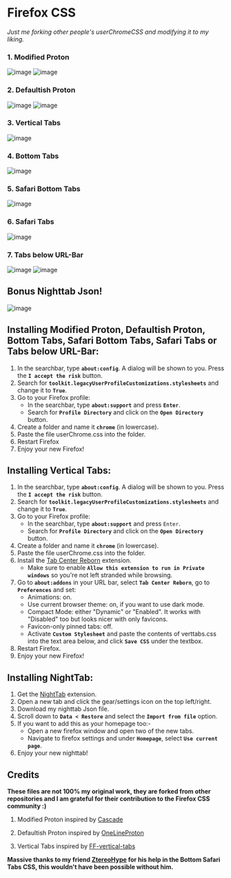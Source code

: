 # Firefox CSS
_Just me forking other people's userChromeCSS and modifying it to my liking._

### 1. Modified Proton
![image](https://user-images.githubusercontent.com/72144072/171836554-9af0e3c2-9d45-41c6-aab8-9fb1d47f5a9f.png)
![image](https://user-images.githubusercontent.com/72144072/171836588-e85426e1-448f-4f48-93b0-bef27dba9af7.png)

### 2. Defaultish Proton 
![image](https://user-images.githubusercontent.com/72144072/171836129-bd1165eb-8044-4860-a4c9-2282b4b39eec.png)
![image](https://user-images.githubusercontent.com/72144072/171835972-0fff6151-0cb6-42a2-bc48-03d0a729d11f.png)

### 3. Vertical Tabs
![image](https://user-images.githubusercontent.com/72144072/171836805-d8ca5c24-dd6a-4602-9e13-64959fb7ab28.png)

### 4. Bottom Tabs 
![image](https://user-images.githubusercontent.com/72144072/171834974-8564aac5-300e-48e1-a785-88345ac6b2b7.png)

### 5. Safari Bottom Tabs
![image](https://user-images.githubusercontent.com/72144072/171837010-e81c04fb-50e4-4a91-af11-09cd6a35e80a.png)

### 6. Safari Tabs
![image](https://user-images.githubusercontent.com/72144072/171837347-2c94b343-ed68-4d5b-964e-9885fe910f94.png)

### 7. Tabs below URL-Bar
![image](https://user-images.githubusercontent.com/72144072/171837533-b87dba98-d6f9-4bb1-bea5-31e76c84c991.png)
![image](https://user-images.githubusercontent.com/72144072/171837627-ae12f0a9-4066-4c03-9946-3c6ea6abe730.png)

## Bonus Nighttab Json!
![image](https://user-images.githubusercontent.com/72144072/171837942-7cc94ef5-43e6-4598-a441-342117cb20d0.png)

## Installing Modified Proton, Defaultish Proton, Bottom Tabs, Safari Bottom Tabs, Safari Tabs or Tabs below URL-Bar:

1. In the searchbar, type **`about:config`**. A dialog will be shown to you. Press the **`I accept the risk`** button.
2. Search for **`toolkit.legacyUserProfileCustomizations.stylesheets`** and change it to **`True`**.
3. Go to your Firefox profile:
   + In the searchbar, type **`about:support`** and press **`Enter`**.
   + Search for **`Profile Directory`** and click on the **`Open Directory`** button.
4. Create a folder and name it **`chrome`** (in lowercase).
5. Paste the file userChrome.css into the folder.
6. Restart Firefox
7. Enjoy your new Firefox!

## Installing Vertical Tabs:

1. In the searchbar, type **`about:config`**. A dialog will be shown to you. Press the **`I accept the risk`** button.
2. Search for **`toolkit.legacyUserProfileCustomizations.stylesheets`** and change it to **`True`**.
3. Go to your Firefox profile:
   + In the searchbar, type **`about:support`** and press `Enter`.
   + Search for **`Profile Directory`** and click on the **`Open Directory`** button.
4. Create a folder and name it **`chrome`** (in lowercase).
5. Paste the file userChrome.css into the folder.
6. Install the [Tab Center Reborn](https://addons.mozilla.org/en-US/firefox/addon/tabcenter-reborn/) extension.
   + Make sure to enable **`Allow this extension to run in Private windows`** so you're not left stranded while browsing.
7. Go to **`about:addons`** in your URL bar, select **`Tab Center Reborn`**, go to **`Preferences`** and set:
   + Animations: on.
   + Use current browser theme: on, if you want to use dark mode.
   + Compact Mode: either "Dynamic" or "Enabled". It works with "Disabled" too but looks nicer with only favicons.
   + Favicon-only pinned tabs: off.
   + Activate **`Custom Stylesheet`** and paste the contents of verttabs.css into the text area below, and click **`Save CSS`** under the textbox.
8. Restart Firefox.
9. Enjoy your new Firefox!

## Installing NightTab:

1. Get the [NightTab](https://addons.mozilla.org/en-GB/firefox/addon/nighttab/) extension.
2. Open a new tab and click the gear/settings icon on the top left/right.
3. Download my nighttab Json file. 
4. Scroll down to **`Data < Restore`** and select the **`Import from file`** option.
5. If you want to add this as your homepage too:- 
   + Open a new firefox window and open two of the new tabs.
   + Navigate to firefox settings and under **`Homepage`**, select **`Use current page`**.
6. Enjoy your new nighttab! 

## Credits

<b>These files are not 100% my original work, they are forked from other repositories and I am grateful for their contribution to the Firefox CSS community :)</b>

1. Modified Proton inspired by [Cascade](https://github.com/andreasgrafen/cascade) 

2. Defaultish Proton inspired by [OneLineProton](https://github.com/lr-tech/OnelineProton)

3. Vertical Tabs inspired by [FF-vertical-tabs](https://git.sr.ht/~ranmaru/ff-vertical-tabs)

<b>Massive thanks to my friend [ZtereoHype](https://github.com/ZtereoHYPE) for his help in the Bottom Safari Tabs CSS, this wouldn't have been possible without him.</b>
